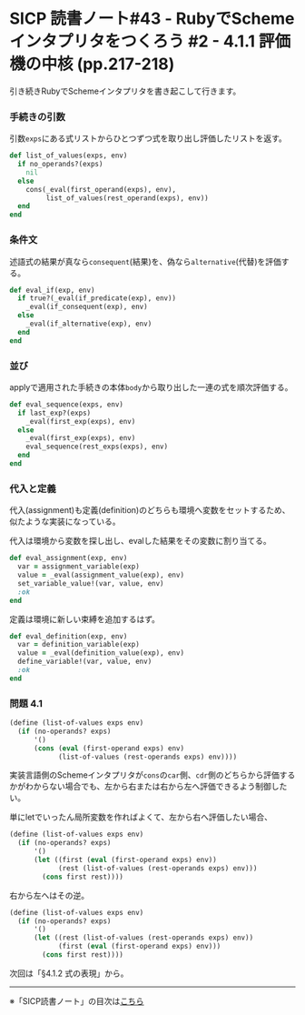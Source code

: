 SICP 読書ノート#43 - RubyでSchemeインタプリタをつくろう #2 - 4.1.1 評価機の中核 (pp.217-218)
======================================

引き続きRubyでSchemeインタプリタを書き起こして行きます。


### 手続きの引数

引数```exps```にある式リストからひとつずつ式を取り出し評価したリストを返す。

```ruby
def list_of_values(exps, env)
  if no_operands?(exps)
    nil
  else
    cons(_eval(first_operand(exps), env),
         list_of_values(rest_operand(exps), env))
  end
end
```

### 条件文

述語式の結果が真なら```consequent```(結果)を、偽なら```alternative```(代替)を評価する。

```ruby
def eval_if(exp, env)
  if true?(_eval(if_predicate(exp), env))
    _eval(if_consequent(exp), env)
  else
    _eval(if_alternative(exp), env)
  end
end
```

### 並び

applyで適用された手続きの本体```body```から取り出した一連の式を順次評価する。

```ruby
def eval_sequence(exps, env)
  if last_exp?(exps)
    _eval(first_exp(exps), env)
  else
    _eval(first_exp(exps), env)
    eval_sequence(rest_exps(exps), env)
  end
end
```

### 代入と定義

代入(assignment)も定義(definition)のどちらも環境へ変数をセットするため、似たような実装になっている。

代入は環境から変数を探し出し、evalした結果をその変数に割り当てる。

```ruby
def eval_assignment(exp, env)
  var = assignment_variable(exp)
  value = _eval(assignment_value(exp), env)
  set_variable_value!(var, value, env)
  :ok
end
```

定義は環境に新しい束縛を追加するはず。

```ruby
def eval_definition(exp, env)
  var = definition_variable(exp)
  value = _eval(definition_value(exp), env)
  define_variable!(var, value, env)
  :ok
end
```

### 問題 4.1

```scheme
(define (list-of-values exps env)
  (if (no-operands? exps)
      '()
      (cons (eval (first-operand exps) env)
            (list-of-values (rest-operands exps) env))))
```

実装言語側のSchemeインタプリタが```cons```の```car```側、```cdr```側のどちらから評価するかがわからない場合でも、左から右または右から左へ評価できるよう制御したい。

単にletでいったん局所変数を作ればよくて、左から右へ評価したい場合、

```scheme
(define (list-of-values exps env)
  (if (no-operands? exps)
      '()
	  (let ((first (eval (first-operand exps) env))
			(rest (list-of-values (rest-operands exps) env)))
		(cons first rest))))
```

右から左へはその逆。

```scheme
(define (list-of-values exps env)
  (if (no-operands? exps)
      '()
	  (let ((rest (list-of-values (rest-operands exps) env))
			(first (eval (first-operand exps) env)))
		(cons first rest))))
```


次回は「§4.1.2 式の表現」から。

--------------------------------

※「SICP読書ノート」の目次は[こちら](/entry/sicp/index)


<script type="text/x-mathjax-config">
  MathJax.Hub.Config({ tex2jax: { inlineMath: [['$','$'], ["\\(","\\)"]] } });
</script>
<script type="text/javascript"
  src="http://cdn.mathjax.org/mathjax/latest/MathJax.js?config=TeX-AMS_HTML">
</script>
<meta http-equiv="X-UA-Compatible" CONTENT="IE=EmulateIE7" />
